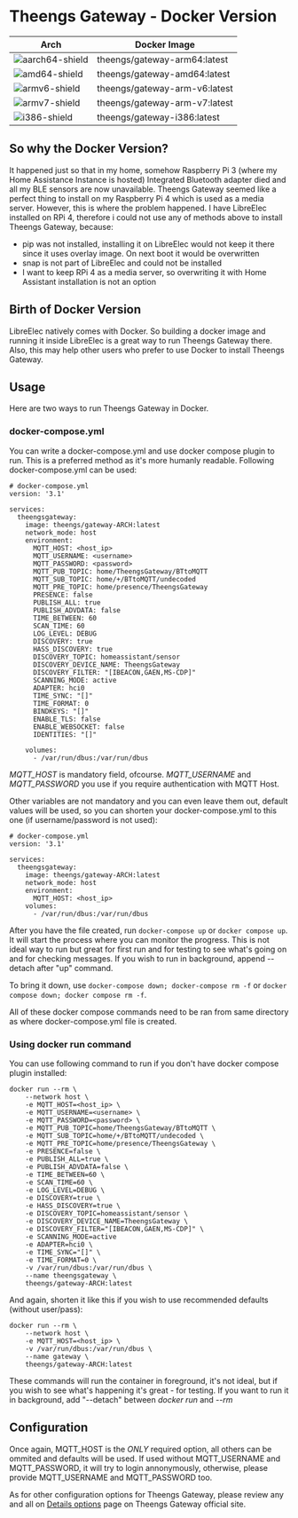 # Theengs Gateway - Docker Version

|        Arch       |               Docker Image               |
| ----------------- | ---------------------------------------- |
| ![aarch64-shield] | theengs/gateway-arm64:latest  |
|  ![amd64-shield]  | theengs/gateway-amd64:latest  |
|  ![armv6-shield]  | theengs/gateway-arm-v6:latest |
|  ![armv7-shield]  | theengs/gateway-arm-v7:latest |
|  ![i386-shield]   | theengs/gateway-i386:latest   |

## So why the Docker Version?
It happened just so that in my home, somehow Raspberry Pi 3 (where my Home Assistance Instance is hosted) Integrated Bluetooth adapter died and all my BLE sensors are now unavailable. Theengs Gateway seemed like a perfect thing to install on my Raspberry Pi 4 which is used as a media server.
However, this is where the problem happened.
I have LibreElec installed on RPi 4, therefore i could not use any of methods above to install Theengs Gateway, because:
- pip was not installed, installing it on LibreElec would not keep it there since it uses overlay image. On next boot it would be overwritten
- snap is not part of LibreElec and could not be installed
- I want to keep RPi 4 as a media server, so overwriting it with Home Assistant installation is not an option

## Birth of Docker Version
LibreElec natively comes with Docker. So building a docker image and running it inside LibreElec is a great way to run Theengs Gateway there.
Also, this may help other users who prefer to use Docker to install Theengs Gateway.

## Usage
Here are two ways to run Theengs Gateway in Docker.

### docker-compose.yml
You can write a docker-compose.yml and use docker compose plugin to run. This is a preferred method as it's more humanly readable. Following docker-compose.yml can be used:
```
# docker-compose.yml
version: '3.1'

services:
  theengsgateway:
    image: theengs/gateway-ARCH:latest
    network_mode: host
    environment:
      MQTT_HOST: <host_ip>
      MQTT_USERNAME: <username>
      MQTT_PASSWORD: <password>
      MQTT_PUB_TOPIC: home/TheengsGateway/BTtoMQTT
      MQTT_SUB_TOPIC: home/+/BTtoMQTT/undecoded
      MQTT_PRE_TOPIC: home/presence/TheengsGateway
      PRESENCE: false
      PUBLISH_ALL: true
      PUBLISH_ADVDATA: false
      TIME_BETWEEN: 60
      SCAN_TIME: 60
      LOG_LEVEL: DEBUG
      DISCOVERY: true
      HASS_DISCOVERY: true
      DISCOVERY_TOPIC: homeassistant/sensor
      DISCOVERY_DEVICE_NAME: TheengsGateway
      DISCOVERY_FILTER: "[IBEACON,GAEN,MS-CDP]"
      SCANNING_MODE: active
      ADAPTER: hci0
      TIME_SYNC: "[]"
      TIME_FORMAT: 0
      BINDKEYS: "[]"
      ENABLE_TLS: false
      ENABLE_WEBSOCKET: false
      IDENTITIES: "[]"

    volumes:
      - /var/run/dbus:/var/run/dbus
```

*MQTT_HOST* is mandatory field, ofcourse.
*MQTT_USERNAME* and *MQTT_PASSWORD* you use if you require authentication with MQTT Host.

Other variables are not mandatory and you can even leave them out, default values will be used, so you can shorten your docker-compose.yml to this one (if username/password is not used):

```
# docker-compose.yml
version: '3.1'

services:
  theengsgateway:
    image: theengs/gateway-ARCH:latest
    network_mode: host
    environment:
      MQTT_HOST: <host_ip>
    volumes:
      - /var/run/dbus:/var/run/dbus
```

After you have the file created, run `docker-compose up` or `docker compose up`. It will start the process where you can monitor the progress.
This is not ideal way to run but great for first run and for testing to see what's going on and for checking messages.
If you wish to run in background, append --detach after "up" command.

To bring it down, use `docker-compose down; docker-compose rm -f` or `docker compose down; docker compose rm -f`.

All of these docker compose commands need to be ran from same directory as where docker-compose.yml file is created.

### Using docker run command
You can use following command to run if you don't have docker compose plugin installed:
```
docker run --rm \
    --network host \
    -e MQTT_HOST=<host_ip> \
    -e MQTT_USERNAME=<username> \
    -e MQTT_PASSWORD=<password> \
    -e MQTT_PUB_TOPIC=home/TheengsGateway/BTtoMQTT \
    -e MQTT_SUB_TOPIC=home/+/BTtoMQTT/undecoded \
    -e MQTT_PRE_TOPIC=home/presence/TheengsGateway \
    -e PRESENCE=false \
    -e PUBLISH_ALL=true \
    -e PUBLISH_ADVDATA=false \
    -e TIME_BETWEEN=60 \
    -e SCAN_TIME=60 \
    -e LOG_LEVEL=DEBUG \
    -e DISCOVERY=true \
    -e HASS_DISCOVERY=true \
    -e DISCOVERY_TOPIC=homeassistant/sensor \
    -e DISCOVERY_DEVICE_NAME=TheengsGateway \
    -e DISCOVERY_FILTER="[IBEACON,GAEN,MS-CDP]" \
    -e SCANNING_MODE=active
    -e ADAPTER=hci0 \
    -e TIME_SYNC="[]" \
    -e TIME_FORMAT=0 \
    -v /var/run/dbus:/var/run/dbus \
    --name theengsgateway \
    theengs/gateway-ARCH:latest
```

And again, shorten it like this if you wish to use recommended defaults (without user/pass):

```
docker run --rm \
    --network host \
    -e MQTT_HOST=<host_ip> \
    -v /var/run/dbus:/var/run/dbus \
    --name gateway \
    theengs/gateway-ARCH:latest
```

These commands will run the container in foreground, it's not ideal, but if you wish to see what's happening it's great - for testing.
If you want to run it in background, add "--detach" between *docker run* and *--rm*

## Configuration

Once again, MQTT_HOST is the *ONLY* required option, all others can be ommited and defaults will be used.
If used without MQTT_USERNAME and MQTT_PASSWORD, it will try to login annonymously, otherwise, please provide MQTT_USERNAME and MQTT_PASSWORD too.

As for other configuration options for Theengs Gateway, please review any and all on [Details options](https://gateway.theengs.io/use/use.html#details-options) page on Theengs Gateway official site.

[aarch64-shield]: https://img.shields.io/badge/aarch64-yes-green.svg
[amd64-shield]: https://img.shields.io/badge/amd64-yes-green.svg
[armv6-shield]: https://img.shields.io/badge/armv6-yes-green.svg
[armv7-shield]: https://img.shields.io/badge/armv7-yes-green.svg
[i386-shield]: https://img.shields.io/badge/i386-yes-green.svg
[current-version]: https://img.shields.io/badge/Current%20Version-0.5.0.1-blue
